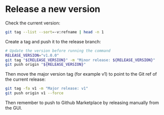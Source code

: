 # Release a new version
Check the current version:
```bash
git tag --list --sort=-v:refname | head -n 1
```

Create a tag and push it to the release branch:
```bash
# Update the version before running the command
RELEASE_VERSION="v1.0.0"
git tag "${RELEASE_VERSION}" -m "Minor release: ${RELEASE_VERSION}"
git push origin "${RELEASE_VERSION}"
```

Then move the major version tag (for example v1) to point to the Git ref of the current release:

```bash
git tag -fa v1 -m "Major release: v1"
git push origin v1 --force
```

Then remember to push to Github Marketplace by releasing manually from the GUI.
